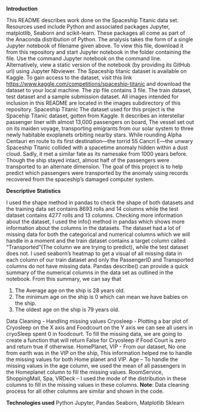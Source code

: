 **Introduction**

This README describes work done on the Spaceship Titanic data set. Resources used include Python and associated packages Jupyter, matplotlib, Seaborn and scikit-learn. These packages all come as part of the Anaconda distribution of Python.
The analysis takes the form of a single Jupyter notebook of filename given above. To view this file, download it from this repository and start Jupyter notebook in the folder containing the file. Use the command Jupyter notebook on the command line.
Alternatively, view a static version of the notebook (by providing its GitHub url) using Jupyter Nbviewer.
The Spaceship titanic dataset is available on Kaggle. To gain access to the dataset, visit this link https://www.kaggle.com/competitions/spaceship-titanic and download the dataset to your local machine. The zip file contains 3 file. The train dataset, test dataset and a sample submission dataset.
All images intended for inclusion in this README are located in the images subdirectory of this repository.
Spaceship Titanic
The dataset used for this project is the Spacehip Titanic dataset, gotten from Kaggle. It describes an interstellar passenger liner with almost 13,000 passengers on board, The vessel set out on its maiden voyage, transporting emigrants from our solar system to three newly habitable exoplanets orbiting nearby stars.
While rounding Alpha Centauri en route to its first destination—the torrid 55 Cancri E—the unwary Spaceship Titanic collided with a spacetime anomaly hidden within a dust cloud. Sadly, it met a similar fate as its namesake from 1000 years before. Though the ship stayed intact, almost half of the passengers were transported to an alternate dimension.
The goal of this project is to help predict which passengers were transported by the anomaly using records recovered from the spaceship’s damaged computer system.

**Descriptive Statistics**

I used the shape method in pandas to check the shape of both datasets and the training data set contains 8693 rolls and 14 columns while the test dataset contains 4277 rolls and 13 columns.
Checking more information about the dataset, I used the info() method in pandas which shows more information about the columns in the datasets. The dataset had a lot of missing data for both the categorical and numerical columns which we will handle in a moment and the train dataset contains a target column called “Transported”(The column we are trying to predict), while the test dataset does not.
I used seaborn’s heatmap to get a visual of all missing data in each column of our train dataset and only the PassengerID and Transported columns do not have missing data.
Pandas describe() can provide a quick summary of the numerical columns in the data set as outlined in the notebook. From this summary, we can say that
1.	The Average age on the ship is 28 years old.
2.	The minimum age on the ship is 0 which can mean we have babies on the ship.
3.	The oldest age on the ship is 79 years old.
   
Data Cleaning - Handling missing values
Cryosleep - Plotting a bar plot of Cryosleep on the X axis and Foodcourt on the Y axis we can see all users in cryoSleep spent 0 in foodcourt. To fill the missing data, we are going to create a function that will return False for Cryosleep if Food Court is zero and return true if otherwise.
HomePlanet, VIP - From our dataset, No one from earth was in the VIP on the ship, This information helped me  to handle the missing values for both Home planet and VIP.
Age – To handle the missing values in the age column, we used the mean of all passengers in the Homeplanet column to fill the missing values.
RoomService,  ShoppingMall, Spa, VRDeck – I used the mode of the distribution in these columns to fill in the missing values in these columns.
**Note**: Data cleaning process for all other columns are similar and shown in the code.

**Technologies used**
Python
Jupyter, Pandas
Seaborn, Matplotlib
Sklearn


